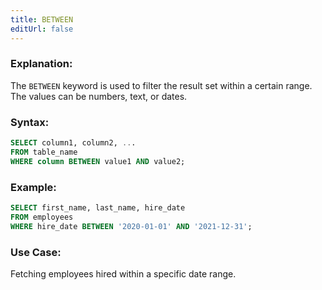 ```yaml
---
title: BETWEEN
editUrl: false
---
```


### **Explanation:**

The `BETWEEN` keyword is used to filter the result set within a certain range. The values can be numbers, text, or dates.

### **Syntax:**

```sql
SELECT column1, column2, ...
FROM table_name
WHERE column BETWEEN value1 AND value2;
```

### **Example:**

```sql
SELECT first_name, last_name, hire_date
FROM employees
WHERE hire_date BETWEEN '2020-01-01' AND '2021-12-31';
```

### **Use Case:**

Fetching employees hired within a specific date range.
